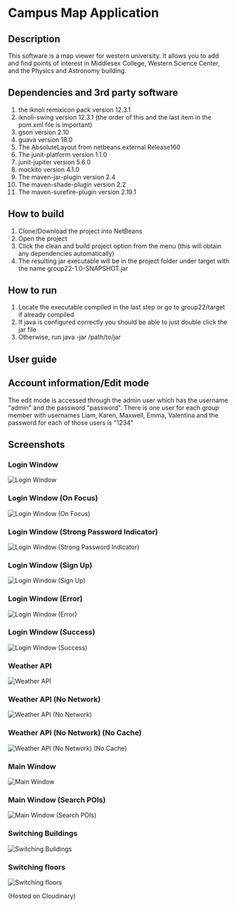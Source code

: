 # Campus Map Application
## Description
This software is a map viewer for western university. It allows you to add and find points of interest in Middlesex College, Western Science Center, and the Physics and Astronomy building.
## Dependencies and 3rd party software
1. the iknoli remixicon pack version 12.3.1
2. iknoli-swing version 12.3.1 (the order of this and the last item in the pom.xml file is important)
3. gson version 2.10
4. guava version 18.0
5. The AbsoluteLayout from netbeans.external Release160
6. The junit-platform version 1.1.0
7. junit-jupiter version 5.6.0
8. mockito version 4.1.0
9. The maven-jar-plugin version 2.4
10. The maven-shade-plugin version 2.2
11. The maven-surefire-plugin version 2.19.1
## How to build
1. Clone/Download the project into NetBeans
2. Open the project
3. Click the clean and build project option from the menu (this will obtain any dependencies automatically)
4. The resulting jar executable will be in the project folder under target with the name group22-1.0-SNAPSHOT.jar
## How to run
1. Locate the executable compiled in the last step or go to group22/target if already compiled
2. If java is configured correctly you should be able to just double click the jar file
3. Otherwise, run java -jar /path/to/jar

## User guide


## Account information/Edit mode
The edit mode is accessed through the admin user which has the username "admin" and the password "password". There is one user for each group member with usernames Liam, Karen, Maxwell, Emma, Valentina and the password for each of those users is "1234"

## Screenshots
### Login Window
![Login Window](https://res.cloudinary.com/alt/image/upload/v1679891964/assets/Capture_d_e%CC%81cran_le_2023-03-27_a%CC%80_00.36.05_oyxu6w.png)

### Login Window (On Focus)
![Login Window (On Focus)](https://res.cloudinary.com/alt/image/upload/v1679892152/assets/Capture_d_e%CC%81cran_le_2023-03-27_a%CC%80_00.41.52_mqa1hw.png)

### Login Window (Strong Password Indicator)
![Login Window (Strong Password Indicator)](https://res.cloudinary.com/alt/image/upload/v1679892153/assets/Capture_d_e%CC%81cran_le_2023-03-27_a%CC%80_00.42.18_a5p8hh.png)

### Login Window (Sign Up)
![Login Window (Sign Up)](https://res.cloudinary.com/alt/image/upload/v1681072145/assets/Capture_d_e%CC%81cran_le_2023-04-09_a%CC%80_16.28.33_vrsvoi.png)

### Login Window (Error)
![Login Window (Error)](https://res.cloudinary.com/alt/image/upload/v1679891963/assets/Capture_d_e%CC%81cran_le_2023-03-27_a%CC%80_00.36.45_yxafqu.png)

### Login Window (Success)
![Login Window (Success)](https://res.cloudinary.com/alt/image/upload/v1679891964/assets/Capture_d_e%CC%81cran_le_2023-03-27_a%CC%80_00.37.02_ydk4qk.png)

### Weather API
![Weather API](https://res.cloudinary.com/alt/image/upload/v1680808516/assets/Capture_d_e%CC%81cran_le_2023-04-06_a%CC%80_15.14.17_ptbb7h.png)

### Weather API (No Network)
![Weather API (No Network)](https://res.cloudinary.com/alt/image/upload/v1680808747/assets/Capture_d_e%CC%81cran_le_2023-04-06_a%CC%80_15.17.46_spw1qm.png)

### Weather API (No Network) (No Cache)
![Weather API (No Network) (No Cache)](https://res.cloudinary.com/alt/image/upload/v1680809006/assets/Capture_d_e%CC%81cran_le_2023-04-06_a%CC%80_15.23.05_qebe2m.png)

### Main Window
![Main Window](https://res.cloudinary.com/alt/image/upload/v1679891964/assets/Capture_d_e%CC%81cran_le_2023-03-27_a%CC%80_00.37.11_eouehn.png)

### Main Window (Search POIs)
![Main Window (Search POIs)](https://res.cloudinary.com/alt/image/upload/v1679891964/assets/Capture_d_e%CC%81cran_le_2023-03-27_a%CC%80_00.37.22_nsmmsd.png)

### Switching Buildings
![Switching Buildings](https://res.cloudinary.com/alt/image/upload/v1681072289/assets/Capture_d_e%CC%81cran_le_2023-04-09_a%CC%80_16.31.20_ul8lcm.png)

### Switching floors
![Switching floors](https://res.cloudinary.com/alt/image/upload/v1681072376/assets/Capture_d_e%CC%81cran_le_2023-04-09_a%CC%80_16.32.48_nwkhxw.png)

(Hosted on Cloudinary)